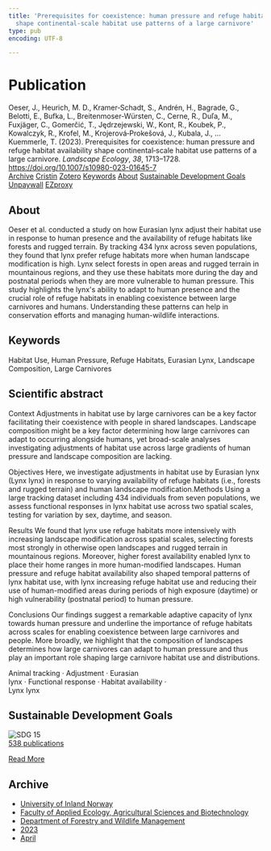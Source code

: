```yaml
---
title: 'Prerequisites for coexistence: human pressure and refuge habitat availability
  shape continental‑scale habitat use patterns of a large carnivore'
type: pub
encoding: UTF-8

---
```

<h1>Publication</h1>
<article id="csl-bib-container-TVLNIW4I" class="csl-bib-container">
  <div class="csl-bib-body"> <div class="csl-entry">Oeser, J., Heurich, M. D., Kramer‑Schadt, S., Andrén, H., Bagrade, G., Belotti, E., Bufka, L., Breitenmoser‑Würsten, C., Cerne, R., Duľa, M., Fuxjäger, C., Gomerčić, T., Jędrzejewski, W., Kont, R., Koubek, P., Kowalczyk, R., Krofel, M., Krojerová‑Prokešová, J., Kubala, J., … Kuemmerle, T. (2023). Prerequisites for coexistence: human pressure and refuge habitat availability shape continental‑scale habitat use patterns of a large carnivore. <i>Landscape Ecology</i>, <i>38</i>, 1713–1728. <a href="https://doi.org/10.1007/s10980-023-01645-7">https://doi.org/10.1007/s10980-023-01645-7</a></div> </div>
  <div class="csl-bib-buttons">
    <a href="#taxonomy-article-TVLNIW4I" alt="archive" class="csl-bib-button">Archive</a>
    <a href="https://app.cristin.no/results/show.jsf?id=2140042" alt="Cristin" class="csl-bib-button">Cristin</a>
    <a href="http://zotero.org/groups/5881554/items/TVLNIW4I" alt="Zotero" class="csl-bib-button">Zotero</a>
    <a href="#keywords-article-TVLNIW4I" alt="keywords" class="csl-bib-button">Keywords</a>
    <a href="#about-article-TVLNIW4I" alt="about_pub" class="csl-bib-button">About</a>
    <a href="#sdg-article-TVLNIW4I" alt="sdg" class="csl-bib-button">Sustainable Development Goals</a>
    <a href="https://link.springer.com/content/pdf/10.1007/s10980-023-01645-7.pdf" alt="Unpaywall" class="csl-bib-button">Unpaywall</a>
    <a href="https://link.springer.com/content/pdf/10.1007/s10980-023-01645-7.pdf" alt="EZproxy" class="csl-bib-button">EZproxy</a>
  </div>
  <div id="csl-bib-meta-container-TVLNIW4I"></div>
</article>
<div id="csl-bib-meta-TVLNIW4I" class="csl-bib-meta">
  <article id="about-article-TVLNIW4I" class="about_pub-article">
    <h1>About</h1>
    Oeser et al. conducted a study on how Eurasian lynx adjust their habitat use in response to human presence and the availability of refuge habitats like forests and rugged terrain. By tracking 434 lynx across seven populations, they found that lynx prefer refuge habitats more when human landscape modification is high. Lynx select forests in open areas and rugged terrain in mountainous regions, and they use these habitats more during the day and postnatal periods when they are more vulnerable to human pressure. This study highlights the lynx's ability to adapt to human presence and the crucial role of refuge habitats in enabling coexistence between large carnivores and humans. Understanding these patterns can help in conservation efforts and managing human-wildlife interactions.
  </article>
  <article id="keywords-article-TVLNIW4I" class="keywords-article">
    <h1>Keywords</h1>
    Habitat Use, Human Pressure, Refuge Habitats, Eurasian Lynx, Landscape Composition, Large Carnivores
  </article>
  <article id="abstract-article-TVLNIW4I" class="abstract-article">
    <h1>Scientific abstract</h1>
    Context 
Adjustments in habitat use by large carnivores can be a key factor facilitating their coexistence with people in shared landscapes. Landscape composition might be a key factor determining how large carnivores can adapt to occurring alongside humans, yet broad-scale analyses investigating adjustments of habitat use across large gradients of human pressure and landscape composition are lacking. 
 
Objectives 
Here, we investigate adjustments in habitat use by Eurasian lynx (Lynx lynx) in response to varying availability of refuge habitats (i.e., forests and rugged terrain) and human landscape modification.Methods 
Using a large tracking dataset including 434 individuals from seven populations, we assess functional responses in lynx habitat use across two spatial scales, testing for variation by sex, daytime, and season. 
 
Results 
We found that lynx use refuge habitats more intensively with increasing landscape modification across spatial scales, selecting forests most strongly in otherwise open landscapes and rugged terrain in mountainous regions. Moreover, higher forest availability enabled lynx to place their home ranges in more human-modified landscapes. Human pressure and refuge habitat availability also shaped temporal patterns of lynx habitat use, with lynx increasing refuge habitat use and reducing their use of human-modified areas during periods of high exposure (daytime) or high vulnerability (postnatal period) to human pressure. 
 
Conclusions 
Our findings suggest a remarkable adaptive capacity of lynx towards human pressure and underline the importance of refuge habitats across scales for enabling coexistence between large carnivores and people. More broadly, we highlight that the composition of landscapes determines how large carnivores can adapt to human pressure and thus play an important role shaping large carnivore habitat use and distributions. 
 
Animal tracking · Adjustment · Eurasian  
lynx · Functional response · Habitat availability ·  
Lynx lynx
  </article>
  <article id="sdg-article-TVLNIW4I" class="sdg-article">
    <h1>Sustainable Development Goals</h1>
    <div class="sdg-container"><div id="sdg15" class="sdg">
        <img src="{{< params subfolder >}}images/sdg/sdg15_en.png" class="image" alt="SDG 15">
        <div class="sdg-overlay">
          <a href="{{< params subfolder >}}en/archive/?sdg=15#archive" class="sdg-publication-count"><span>538</span> publications</a>
          <p><a href="https://sdgs.un.org/goals/goal15" class="sdg-read-more">Read More</a></p>
        </div>
      </div></div>
  </article>
  <article id="taxonomy-article-TVLNIW4I" class="taxonomy-article">
    <h1>Archive</h1>
    <ul>
      <li><a href="{{< params subfolder >}}en/archive/?key=3DCRN523">University of Inland Norway</a></li>
      <li><a href="{{< params subfolder >}}en/archive/?key=T77LXH6D">Faculty of Applied Ecology, Agricultural Sciences and Biotechnology</a></li>
      <li><a href="{{< params subfolder >}}en/archive/?key=7TRARPE3">Department of Forestry and Wildlife Management</a></li>
      <li><a href="{{< params subfolder >}}en/archive/?key=WXLLSUEU">2023</a></li>
      <li><a href="{{< params subfolder >}}en/archive/?key=J3RKSNFL">April</a></li>
    </ul>
  </article>
</div>
